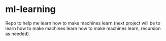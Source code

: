 # ml-learning
Repo to help me learn how to make machines learn (next project will be to learn how to make machines learn how to make machines learn, recursion as needed)
